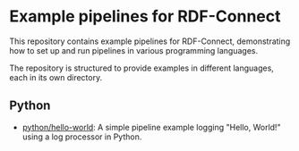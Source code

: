 # Example pipelines for RDF-Connect

This repository contains example pipelines for RDF-Connect, demonstrating how to set up and run pipelines in various programming languages.

The repository is structured to provide examples in different languages, each in its own directory.

## Python
- [python/hello-world](python/hello-world): A simple pipeline example logging "Hello, World!" using a log processor in Python.
